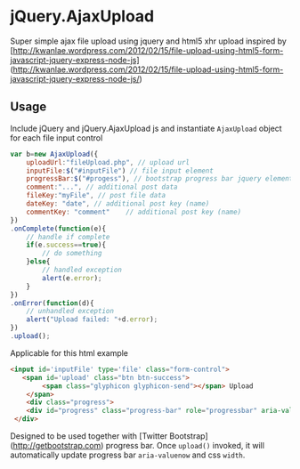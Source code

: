jQuery.AjaxUpload
=================

Super simple ajax file upload using jquery and html5 xhr upload inspired by [http://kwanlae.wordpress.com/2012/02/15/file-upload-using-html5-form-javascript-jquery-express-node-js] (http://kwanlae.wordpress.com/2012/02/15/file-upload-using-html5-form-javascript-jquery-express-node-js/)

Usage
-----

Include jQuery and jQuery.AjaxUpload js and instantiate `AjaxUpload` object for each file input control

```javascript
var b=new AjaxUpload({
	uploadUrl:"fileUpload.php", // upload url
	inputFile:$("#inputFile") // file input element
	progressBar:$("#progess"), // bootstrap progress bar jquery element
	comment:"...", // additional post data
	fileKey:"myFile", // post file data	
	dateKey: "date", // additional post key (name)
	commentKey: "comment"	 // additional post key (name)
})
.onComplete(function(e){
	// handle if complete
	if(e.success==true){
		// do something
	}else{
		// handled exception
		alert(e.error);
	}
})
.onError(function(d){
	// unhandled exception
	alert("Upload failed: "+d.error);
})
.upload();

````

Applicable for this html example

````html
<input id='inputFile' type='file' class="form-control">
   <span id='upload' class="btn btn-success">     
    	<span class="glyphicon glyphicon-send"></span> Upload     
    </span>
    <div class="progress">
 	<div id="progress" class="progress-bar" role="progressbar" aria-valuemin="0" aria-valuemax="100"></div>
 </div>
````

Designed to be used together with [Twitter Bootstrap] (http://getbootstrap.com) progress bar. Once `upload()` invoked, it will automatically update progress bar `aria-valuenow` and css `width`.
